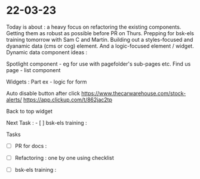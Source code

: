 # 22-03-23

Today is about :
a heavy focus on refactoring the existing components. Getting them as robust as possible before PR on Thurs.
Prepping for bsk-els training tomorrow with Sam C and Martin.
Building out a styles-focused and dyanamic data (cms or cog) element. And a logic-focused element / widget.
Dynamic data component ideas :

Spotlight component - eg for use with pagefolder's sub-pages etc.
Find us page - list component

Widgets :
Part ex - logic for form

Auto disable button after click
https://www.thecarwarehouse.com/stock-alerts/
https://app.clickup.com/t/862jac2tp

Back to top widget

Next Task :
    - [ ] bsk-els training :

Tasks
- [ ] PR for docs :

- [ ] Refactoring :
      one by one using checklist

- [ ] bsk-els training :

